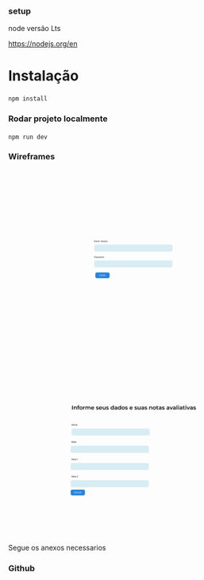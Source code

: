 ### setup

node versão Lts

https://nodejs.org/en

# Instalação

`npm install`

### Rodar projeto localmente

`npm run dev`

### Wireframes

![Alt text](<Tela Login.jpg>)

![Alt text](<Tela Digitação.jpg>)

Segue os anexos necessarios

### Github
